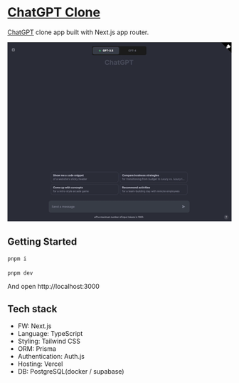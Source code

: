 # [ChatGPT Clone](https://clone-chatgpt-app.vercel.app/)

[ChatGPT](https://chat.openai.com/) clone app built with Next.js app router.

![](/public/demo.gif)

## Getting Started

```
pnpm i

pnpm dev
```

And open http://localhost:3000

## Tech stack

- FW: Next.js
- Language: TypeScript
- Styling: Tailwind CSS
- ORM: Prisma
- Authentication: Auth.js
- Hosting: Vercel
- DB: PostgreSQL(docker / supabase)
